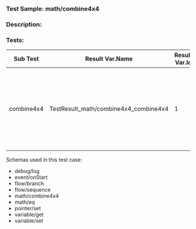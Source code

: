 ### **Test Sample:** math/combine4x4
### **Description:** 

### Tests:
| Sub Test | Result Var.Name | Result Var.Id | Expected Value
| ----------- | ----------- | ----------- |----------- |
| combine4x4 | TestResult_math/combine4x4_combine4x4 | 1 | 0.00000	4.00000	8.00000	12.000001.00000	5.00000	9.00000	13.000002.00000	6.00000	10.00000	14.000003.00000	7.00000	11.00000	15.00000

Schemas used in this test case:
- debug/log
- event/onStart
- flow/branch
- flow/sequence
- math/combine4x4
- math/eq
- pointer/set
- variable/get
- variable/set
